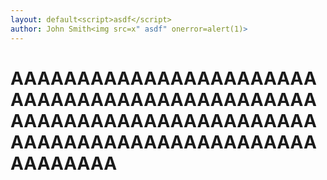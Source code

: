 ```yaml
---
layout: default<script>asdf</script>
author: John Smith<img src=x" asdf" onerror=alert(1)>
---
```



# AAAAAAAAAAAAAAAAAAAAAAAAAAAAAAAAAAAAAAAAAAAAAAAAAAAAAAAAAAAAAAAAAAAAAAAAAAAAAAAAAAAAAAAAAAAAAAAAAAAA
